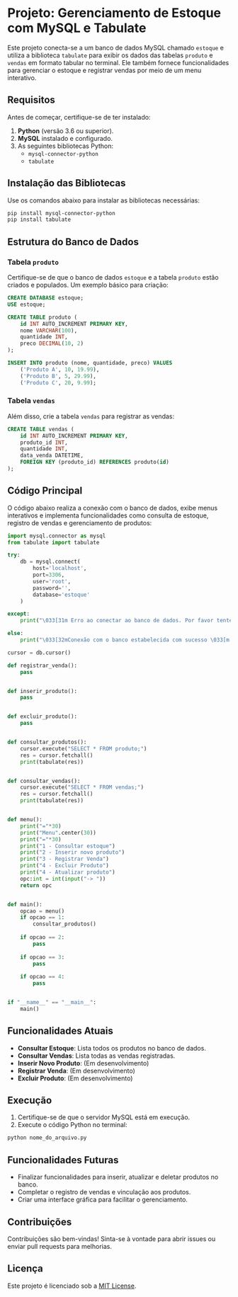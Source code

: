 # Projeto: Gerenciamento de Estoque com MySQL e Tabulate

Este projeto conecta-se a um banco de dados MySQL chamado `estoque` e utiliza a biblioteca `tabulate` para exibir os dados das tabelas `produto` e `vendas` em formato tabular no terminal. Ele também fornece funcionalidades para gerenciar o estoque e registrar vendas por meio de um menu interativo.

## Requisitos

Antes de começar, certifique-se de ter instalado:

1. **Python** (versão 3.6 ou superior).
2. **MySQL** instalado e configurado.
3. As seguintes bibliotecas Python:
    - `mysql-connector-python`
    - `tabulate`

## Instalação das Bibliotecas

Use os comandos abaixo para instalar as bibliotecas necessárias:

```bash
pip install mysql-connector-python
pip install tabulate
```

## Estrutura do Banco de Dados

### Tabela `produto`

Certifique-se de que o banco de dados `estoque` e a tabela `produto` estão criados e populados. Um exemplo básico para criação:

```sql
CREATE DATABASE estoque;
USE estoque;

CREATE TABLE produto (
    id INT AUTO_INCREMENT PRIMARY KEY,
    nome VARCHAR(100),
    quantidade INT,
    preco DECIMAL(10, 2)
);

INSERT INTO produto (nome, quantidade, preco) VALUES
    ('Produto A', 10, 19.99),
    ('Produto B', 5, 29.99),
    ('Produto C', 20, 9.99);
```

### Tabela `vendas`

Além disso, crie a tabela `vendas` para registrar as vendas:

```sql
CREATE TABLE vendas (
    id INT AUTO_INCREMENT PRIMARY KEY,
    produto_id INT,
    quantidade INT,
    data_venda DATETIME,
    FOREIGN KEY (produto_id) REFERENCES produto(id)
);
```

## Código Principal

O código abaixo realiza a conexão com o banco de dados, exibe menus interativos e implementa funcionalidades como consulta de estoque, registro de vendas e gerenciamento de produtos:

```python
import mysql.connector as mysql
from tabulate import tabulate

try:
    db = mysql.connect(
        host='localhost',   
        port=3306,
        user='root',
        password='',
        database='estoque'
    )

except:
    print("\033[31m Erro ao conectar ao banco de dados. Por favor tente novamente\033[m")

else:
    print("\033[32mConexão com o banco estabelecida com sucesso \033[m!")

cursor = db.cursor()

def registrar_venda():
    pass


def inserir_produto():
    pass


def excluir_produto():
    pass


def consultar_produtos():
    cursor.execute("SELECT * FROM produto;")
    res = cursor.fetchall()
    print(tabulate(res))


def consultar_vendas():
    cursor.execute("SELECT * FROM vendas;")
    res = cursor.fetchall()
    print(tabulate(res))


def menu():
    print("="*30)
    print("Menu".center(30))
    print("="*30)
    print("1 - Consultar estoque")
    print("2 - Inserir novo produto")
    print("3 - Registrar Venda")
    print("4 - Excluir Produto")
    print("4 - Atualizar produto")
    opc:int = int(input("-> "))
    return opc


def main():
    opcao = menu()
    if opcao == 1:
        consultar_produtos()
    
    if opcao == 2:
        pass
    
    if opcao == 3:
        pass
    
    if opcao == 4:
        pass


if "__name__" == "__main__":
    main()
```

## Funcionalidades Atuais

- **Consultar Estoque**: Lista todos os produtos no banco de dados.
- **Consultar Vendas**: Lista todas as vendas registradas.
- **Inserir Novo Produto**: (Em desenvolvimento)
- **Registrar Venda**: (Em desenvolvimento)
- **Excluir Produto**: (Em desenvolvimento)

## Execução

1. Certifique-se de que o servidor MySQL está em execução.
2. Execute o código Python no terminal:

```bash
python nome_do_arquivo.py
```

## Funcionalidades Futuras

- Finalizar funcionalidades para inserir, atualizar e deletar produtos no banco.
- Completar o registro de vendas e vinculação aos produtos.
- Criar uma interface gráfica para facilitar o gerenciamento.

## Contribuições

Contribuições são bem-vindas! Sinta-se à vontade para abrir issues ou enviar pull requests para melhorias.

## Licença

Este projeto é licenciado sob a [MIT License](LICENSE).
